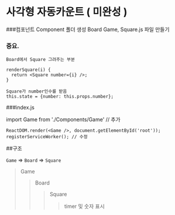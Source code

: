 
# 사각형 자동카운트 ( 미완성 )

###컴포넌트
Component 폴더 생성
Board Game, Square.js 파일 만들기


### 중요.

```
Board에서 Square 그려주는 부분

renderSquare(i) {
  return <Square number={i} />;
}
```
```
Square가 number인수를 받음
this.state = {number: this.props.number};
```



###index.js

import Game from './Components/Game' // 추가

```
ReactDOM.render(<Game />, document.getElementById('root'));
registerServiceWorker(); // 수정
```


##구조

`Game` => `Board` => `Square`


> Game
>> Board
>>> Square
>>>>timer 및 숫자 표시
